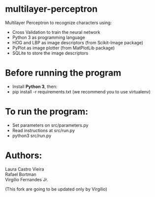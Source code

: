 # multilayer-perceptron
Multilayer Perceptron to recognize characters using:</br>
- Cross Validation to train the neural network
- Python 3 as programming language
- HOG and LBP as image descriptors (from Scikit-Image package)
- PyPlot as image plotter (from MatPlotLib package)
- SQLite to store the image descriptors

# Before running the program
- Install <strong>Python 3</strong>, then:</br>
- pip install -r requirements.txt (we recommend you to use virtualenv)

# To run the program:
- Set parameters on src/parameters.py
- Read instructions at src/run.py
- python3 src/run.py

# Authors:
Laura Castro Vieira</br>
Rafael Bortman</br>
Virgílio Fernandes Jr.</br>

(This fork are going to be updated only by Virgílio)
 
